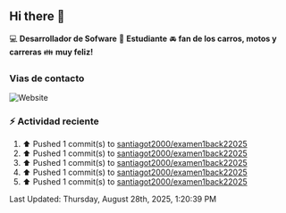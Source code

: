 ## Hi there 👋

:computer: **Desarrollador de Sofware**
:pencil: **Estudiante**
:oncoming_automobile: **fan de los carros, motos y carreras**
:family: **muy feliz!**

### Vias de contacto
![Website](https://img.shields.io/website?url=https%3A%2F%2Fgithub.com%2Fsantiagot2000)

### :zap: Actividad reciente
<!--RECENT_ACTIVITY:start-->
1. ⬆️ Pushed 1 commit(s) to [santiagot2000/examen1back22025](https://github.com/santiagot2000/examen1back22025)<br>
2. ⬆️ Pushed 1 commit(s) to [santiagot2000/examen1back22025](https://github.com/santiagot2000/examen1back22025)<br>
3. ⬆️ Pushed 1 commit(s) to [santiagot2000/examen1back22025](https://github.com/santiagot2000/examen1back22025)<br>
4. ⬆️ Pushed 1 commit(s) to [santiagot2000/examen1back22025](https://github.com/santiagot2000/examen1back22025)<br>
5. ⬆️ Pushed 1 commit(s) to [santiagot2000/examen1back22025](https://github.com/santiagot2000/examen1back22025)<br>
<!--RECENT_ACTIVITY:end-->
<!--RECENT_ACTIVITY:last_update-->
Last Updated: Thursday, August 28th, 2025, 1:20:39 PM
<!--RECENT_ACTIVITY:last_update_end-->
